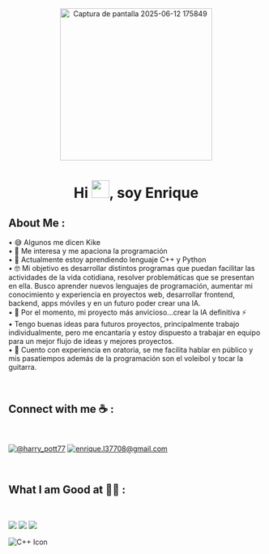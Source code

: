 <div align="center" width="50">
    <img alt="Captura de pantalla 2025-06-12 175849" src="https://github.com/user-attachments/assets/a3796820-2c70-4029-b79d-707947d1183d" width="300"/>
</div>
<h1 align="center">Hi <img src="https://media.giphy.com/media/hvRJCLFzcasrR4ia7z/giphy.gif" width="35">, soy Enrique</h1>


## About Me :

•	😅 Algunos me dicen Kike<br>
•	👀 Me interesa y me apaciona la programación<br>
•	🌱 Actualmente estoy aprendiendo lenguaje C++ y Python<br>
•	🤓 Mi objetivo es desarrollar distintos programas que puedan facilitar las actividades de la vida cotidiana, resolver problemáticas que se presentan  en ella. Busco aprender nuevos lenguajes de programación, aumentar mi conocimiento y experiencia en proyectos web, desarrollar frontend, backend, apps móviles y en un futuro poder crear una IA.<br>
•	🏁 Por el momento, mi proyecto más anvicioso...crear la IA definitiva ⚡<br>
•	Tengo buenas ideas para futuros proyectos, principalmente trabajo individualmente, pero me encantaría y estoy dispuesto a trabajar en equipo para un mejor flujo de ideas y mejores proyectos.<br>
•	🤩 Cuento con experiencia en oratoria, se me facilita hablar en público y mis pasatiempos además de la programación son el voleibol y tocar la guitarra.


<br>

## Connect with me ☕ :

<br>

[![@harry_pott77](https://img.icons8.com/fluency/48/000000/instagram-new.png "@harry_pott77")](https://www.instagram.com/harry_pott77/) [![enrique.l37708@gmail.com](https://img.icons8.com/fluency/48/000000/gmail.png "Enviar correo a enrique.l37708@gmail.com")](mailto:enrique.l37708@gmail.com)

<br>

## What I am Good at 🧑‍💻 :

<br>

<img src="https://img.icons8.com/color/48/000000/html-5--v1.png"/> <img src="https://img.icons8.com/color/48/000000/css3.png"/> <img src="https://img.icons8.com/color/48/000000/javascript--v1.png"/> 

<img src="https://img.icons8.com/color/48/000000/c-plus-plus-logo.png" alt="C++ Icon"/>

<br>


